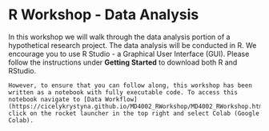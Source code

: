 # R Workshop - Data Analysis

In this workshop we will walk through the data analysis portion of a hypothetical research project. The data analysis will be conducted in R. We encourage you to use R Studio - a Graphical User Interface (GUI). Please follow the instructions under **Getting Started** to download both R and RStudio.

```{note}
However, to ensure that you can follow along, this workshop has been written as a notebook with fully executable code. To access this notebook navigate to [Data Workflow](https://cicelykrystyna.github.io/MD4002_RWorkshop/MD4002_RWorkshop.html), click on the rocket launcher in the top right and select Colab (Google Colab).
```
